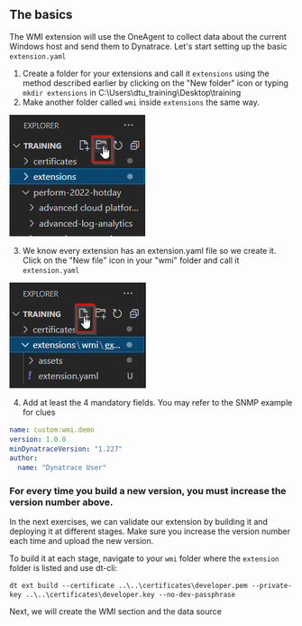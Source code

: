 ## The basics

The WMI extension will use the OneAgent to collect data about the current Windows host and send them to Dynatrace. Let's start setting up the basic `extension.yaml`

1. Create a folder for your extensions and call it `extensions` using the method described earlier by clicking on the "New folder" icon or typing `mkdir extensions` in C:\Users\dtu_training\Desktop\training
2. Make another folder called `wmi` inside `extensions` the same way.

![create_folder](../../../assets/images/wmi_create_folder.png)

3. We know every extension has an extension.yaml file so we create it. Click on the "New file" icon in your "wmi" folder and call it `extension.yaml`

![create_file](../../../assets/images/wmi_create_file.png)

4. Add at least the 4 mandatory fields. You may refer to the SNMP example for clues

```yaml
name: custom:wmi.demo
version: 1.0.0
minDynatraceVersion: "1.227"
author:
  name: "Dynatrace User"
```

### For every time you build a new version, you must increase the version number above.

In the next exercises, we can validate our extension by building it and deploying it at different stages. Make sure you increase the version number each time and upload the new version.

To build it at each stage, navigate to your `wmi` folder where the `extension` folder is listed and use dt-cli:
```
dt ext build --certificate ..\..\certificates\developer.pem --private-key ..\..\certificates\developer.key --no-dev-passphrase
```

Next, we will create the WMI section and the data source